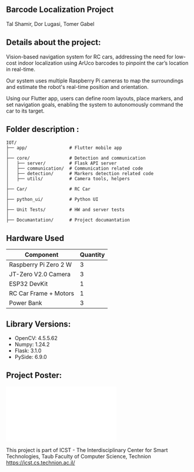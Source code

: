 ## Barcode Localization Project  
  Tal Shamir, Dor Lugasi, Tomer Gabel
  
## Details about the project:
Vision-based navigation system for RC cars, addressing
the need for low-cost indoor localization using ArUco barcodes to pinpoint
the car’s location in real-time. ​

Our system uses multiple Raspberry Pi cameras to map the surroundings
and estimate the robot's real-time position and orientation. ​

Using our Flutter app, users can define room layouts, place markers, and
set navigation goals, enabling the system to autonomously command the
car to its target.​

## Folder description :
```text
IOT/
├── app/                # Flutter mobile app
│
├── core/               # Detection and communication
│   ├── server/         # Flask API server
│   ├── communication/  # Communication related code
│   ├── detection/      # Markers detection related code
│   ├── utils/          # Camera tools, helpers
│
├── Car/                # RC Car
│
├── python_ui/          # Python UI
│
├── Unit Tests/         # HW and server tests
│
├── Documantation/      # Project documantation
```

## Hardware Used

| Component              | Quantity |
|------------------------|----------|
| Raspberry Pi Zero 2 W  | 3        |
| JT-Zero V2.0 Camera    | 3        |
| ESP32 DevKit           | 1        |
| RC Car Frame + Motors  | 1        |
| Power Bank             | 3        |

## Library Versions:
- OpenCV: 4.5.5.62
- Numpy: 1.24.2
- Flask: 3.1.0
- PySide: 6.9.0


## Project Poster:
 ![poster](.Documentation/IOT_Poster_Barcode_Localization.pdf)

This project is part of ICST - The Interdisciplinary Center for Smart Technologies, Taub Faculty of Computer Science, Technion
https://icst.cs.technion.ac.il/
